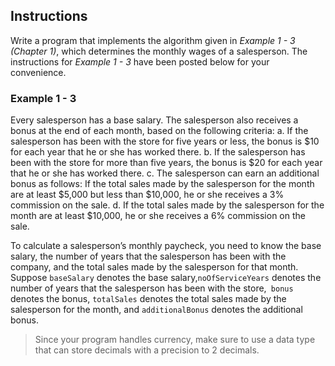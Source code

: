 ## Instructions
Write a program that implements the algorithm given in *Example 1 - 3 (Chapter 1)*, which determines the monthly wages of a salesperson. The instructions for *Example 1 - 3* have been posted below for your convenience. 

### Example 1 - 3 ###
Every salesperson has a base salary. The salesperson also receives a bonus at the end of each month, based on the following criteria: 
a. If the salesperson has been with the store for five years or less, the bonus is $10 for each year that he or she has worked there. 
b. If the salesperson has been with the store for more than five years, the bonus is $20 for each year that he or she has worked there. 
c. The salesperson can earn an additional bonus as follows: If the total sales made by the salesperson for the month are at least $5,000 but less than $10,000, he or she receives a 3% commission on the sale. 
d. If the total sales made by the salesperson for the month are at least $10,000, he or she receives a 6% commission on the sale.

To calculate a salesperson’s monthly paycheck, you need to know the base salary, the number of years that the salesperson has been with the company, and the total sales made by the salesperson for that month. Suppose `baseSalary` denotes the base salary,`noOfServiceYears` denotes the number of years that the salesperson has been with the store,` bonus` denotes the bonus, `totalSales` denotes the total sales made by the salesperson for the month, and `additionalBonus` denotes the additional bonus.

> Since your program handles currency, make sure to use a data type that can store decimals with a precision to 2 decimals.